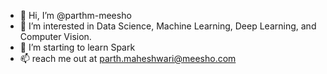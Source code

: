 - 👋 Hi, I’m @parthm-meesho
- 👀 I’m interested in Data Science, Machine Learning, Deep Learning, and Computer Vision.
- 🌱 I’m starting to learn Spark
- 📫 reach me out at parth.maheshwari@meesho.com

<!---
parthm-meesho/parthm-meesho is a ✨ special ✨ repository because its `README.md` (this file) appears on your GitHub profile.
You can click the Preview link to take a look at your changes.
--->
